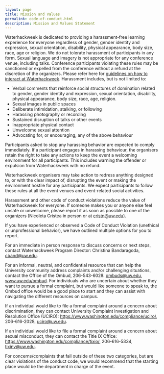 ```yaml
---
layout: page
title: Mission and Values
permalink: code-of-conduct.html
description: Mission and Values Statement
---
```


Waterhackweek is dedicated to providing a harassment-free learning experience for everyone regardless of gender, gender identity and expression, sexual orientation, disability, physical appearance, body size, race, age or religion. We do not tolerate harassment of participants in any form. Sexual language and imagery is not appropriate for any conference venue, including talks. Conference participants violating these rules may be sanctioned or expelled from the conference without a refund at the discretion of the organizers.
Please refer here for [guidelines on how to interact at Waterhackweek](Ways_to_interact_at_Waterhackweek_2019_FINAL.pdf).
Harassment includes, but is not limited to: 
* Verbal comments that reinforce social structures of domination related to gender, gender identity and expression, sexual orientation, disability, physical appearance, body size, race, age, religion.
* Sexual images in public spaces
* Deliberate intimidation, stalking, or following
* Harassing photography or recording
* Sustained disruption of talks or other events
* Inappropriate physical contact
* Unwelcome sexual attention
* Advocating for, or encouraging, any of the above behaviour

Participants asked to stop any harassing behavior are expected to comply immediately. If a participant engages in harassing behaviour, the organisers retain the right to take any actions to keep the event a welcoming environment for all participants. This includes warning the offender or expulsion from Waterhackweek with no refund.

Waterhackweek organisers may take action to redress anything designed to, or with the clear impact of, disrupting the event or making the environment hostile for any participants. We expect participants to follow these rules at all the event venues and event-related social activities.

Harassment and other code of conduct violations reduce the value of Waterhackweek for everyone. If someone makes you or anyone else feel unsafe or unwelcome, please report it as soon as possible to one of the organizers (Nicoleta Cristea in person or at <a href="mailto:cristn@uw.edu">cristn@uw.edu</a>). 

If you have experienced or observed a Code of Conduct Violation (unethical or unprofessional behavior), we have outlined multiple options for you to report.  
 
For an immediate in person response to discuss concerns or next steps, contact Waterhackweek Program Director: Christina Bandaragoda, cband@uw.edu.

For an  informal, neutral, and confidential resource  that can help the University community address complaints and/or challenging situations, contact the Office of the Ombud, 206-543-6028. ombuds@uw.edu, www.uw.edu/ombud.   For individuals who are uncertain about whether they want to pursue a formal complaint, but would like someone to speak to, the Ombud office would be a good place to start and they can assist with navigating the different resources on campus.

If an individual would like to file a formal complaint around a concern about discrimination, they can contact University Complaint Investigation and Resolution Office (UCIRO):       https://www.washington.edu/compliance/uciro/,    206-616-2028,   uciro@uw.edu.

If an individual would like to file a formal complaint around a concern about sexual misconduct, they can contact the Title IX Office:         https://www.washington.edu/compliance/tixio/,      206-616-5334,     tixinv@uw.edu.

For concerns/complaints that fall outside of these two categories, but are clear violations of the conduct code, we would recommend that the starting place would be the department in charge of the event.
